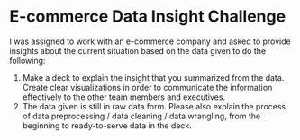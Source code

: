 # E-commerce Data Insight Challenge


I was assigned to work with an e-commerce company and asked to provide insights about the current situation based on the data given to do the following:
  1. Make a deck to explain the insight that you summarized from the data. Create clear visualizations in order to communicate the information effectively to the other team members and executives.
  2. The data given is still in raw data form. Please also explain the process of data preprocessing / data cleaning / data wrangling, from the beginning to ready-to-serve data in the deck.
